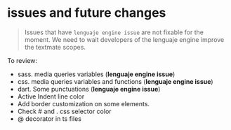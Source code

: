 # issues and future changes

> Issues that have `lenguaje engine issue` are not fixable for the moment. 
> We need to wait developers of the lenguaje engine improve the textmate scopes.

To review:
- sass. media queries variables (**lenguaje engine issue**)
- css. media queries variables and functions (**lenguaje engine issue**)
- dart. Some punctuations (**lenguaje engine issue**)
- Active Indent line color
- Add border customization on some elements.
- Check # and . css selector color
- @ decorator in ts files


